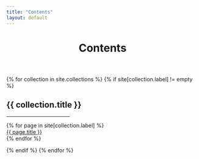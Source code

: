 ```yaml
---
title: "Contents"
layout: default
---
```


<header>
  <h1>Contents</h1>
</header>

{% for collection in site.collections %}
  {% if site[collection.label] != empty %}
  <h2 class="collection-title">{{ collection.title }}</h2>
  <hr class="fading" style="width: 33%;">
  <ul style="list-style-type: none; padding-inline-start: 0;">
  {% for page in site[collection.label] %}
    <li><a href="{{ page.url | relative_url }}">{{ page.title }}</a></li>
  {% endfor %}
  </ul>
  {% endif %}
{% endfor %}

